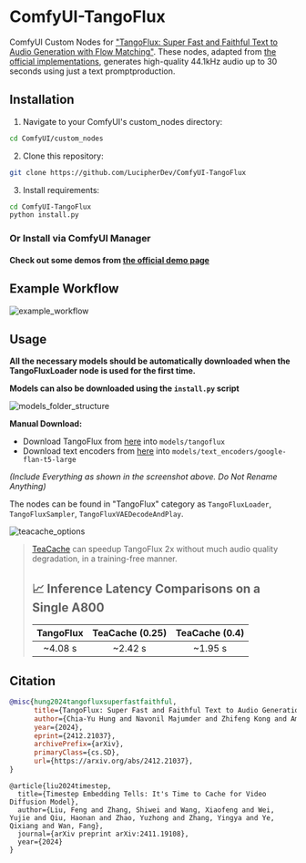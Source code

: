# ComfyUI-TangoFlux
ComfyUI Custom Nodes for ["TangoFlux: Super Fast and Faithful Text to Audio Generation with Flow Matching"](https://arxiv.org/abs/2412.21037). These nodes, adapted from [the official implementations](https://github.com/declare-lab/TangoFlux/), generates high-quality 44.1kHz audio up to 30 seconds using just a text promptproduction.

## Installation

1. Navigate to your ComfyUI's custom_nodes directory:
```bash
cd ComfyUI/custom_nodes
```

2. Clone this repository:
```bash
git clone https://github.com/LucipherDev/ComfyUI-TangoFlux
```

3. Install requirements:
```bash
cd ComfyUI-TangoFlux
python install.py
```

### Or Install via ComfyUI Manager

#### Check out some demos from [the official demo page](https://tangoflux.github.io/)

## Example Workflow

![example_workflow](https://github.com/user-attachments/assets/afbf7b53-d712-4c9c-a538-53f0dc001f45)

## Usage

**All the necessary models should be automatically downloaded when the TangoFluxLoader node is used for the first time.**

**Models can also be downloaded using the `install.py` script**

![models_folder_structure](https://github.com/user-attachments/assets/94d8a54a-10d6-4f90-bb4d-3ee181dee3a2)

**Manual Download:**
- Download TangoFlux from [here](https://huggingface.co/declare-lab/TangoFlux/tree/main) into `models/tangoflux`
- Download text encoders from [here](https://huggingface.co/google/flan-t5-large/tree/main) into `models/text_encoders/google-flan-t5-large`
  
*(Include Everything as shown in the screenshot above. Do Not Rename Anything)*

The nodes can be found in "TangoFlux" category as `TangoFluxLoader`, `TangoFluxSampler`, `TangoFluxVAEDecodeAndPlay`.

![teacache_options](https://github.com/user-attachments/assets/29e676d9-902b-4ea2-9f72-18d3607996e8)

> [TeaCache](https://github.com/LiewFeng/TeaCache) can speedup TangoFlux 2x without much audio quality degradation, in a training-free manner.
>
>
> ## 📈 Inference Latency Comparisons on a Single A800
> 
> 
> |      TangoFlux      |        TeaCache (0.25)       |    TeaCache (0.4)    |
> |:-------------------:|:----------------------------:|:--------------------:|
> |      ~4.08 s        |        ~2.42 s                |     ~1.95 s         |

## Citation

```bibtex
@misc{hung2024tangofluxsuperfastfaithful,
      title={TangoFlux: Super Fast and Faithful Text to Audio Generation with Flow Matching and Clap-Ranked Preference Optimization}, 
      author={Chia-Yu Hung and Navonil Majumder and Zhifeng Kong and Ambuj Mehrish and Rafael Valle and Bryan Catanzaro and Soujanya Poria},
      year={2024},
      eprint={2412.21037},
      archivePrefix={arXiv},
      primaryClass={cs.SD},
      url={https://arxiv.org/abs/2412.21037}, 
}
```
```
@article{liu2024timestep,
  title={Timestep Embedding Tells: It's Time to Cache for Video Diffusion Model},
  author={Liu, Feng and Zhang, Shiwei and Wang, Xiaofeng and Wei, Yujie and Qiu, Haonan and Zhao, Yuzhong and Zhang, Yingya and Ye, Qixiang and Wan, Fang},
  journal={arXiv preprint arXiv:2411.19108},
  year={2024}
}
```
